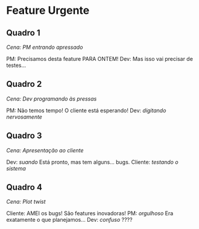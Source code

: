 # Feature Urgente

## Quadro 1
*Cena: PM entrando apressado*

PM: Precisamos desta feature PARA ONTEM!
Dev: Mas isso vai precisar de testes...

## Quadro 2
*Cena: Dev programando às pressas*

PM: Não temos tempo! O cliente está esperando!
Dev: *digitando nervosamente*

## Quadro 3
*Cena: Apresentação ao cliente*

Dev: *suando* Está pronto, mas tem alguns... bugs.
Cliente: *testando o sistema*

## Quadro 4
*Cena: Plot twist*

Cliente: AMEI os bugs! São features inovadoras!
PM: *orgulhoso* Era exatamente o que planejamos...
Dev: *confuso* ???? 